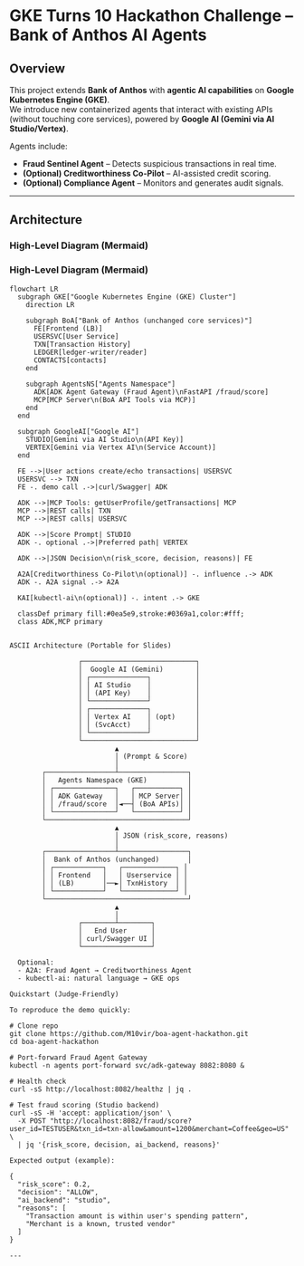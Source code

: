 # GKE Turns 10 Hackathon Challenge – Bank of Anthos AI Agents

## Overview
This project extends **Bank of Anthos** with **agentic AI capabilities** on **Google Kubernetes Engine (GKE)**.  
We introduce new containerized agents that interact with existing APIs (without touching core services), powered by **Google AI (Gemini via AI Studio/Vertex)**.  

Agents include:
- **Fraud Sentinel Agent** – Detects suspicious transactions in real time.
- **(Optional) Creditworthiness Co-Pilot** – AI-assisted credit scoring.
- **(Optional) Compliance Agent** – Monitors and generates audit signals.

---

## Architecture

### High-Level Diagram (Mermaid)

### High-Level Diagram (Mermaid)

```mermaid
flowchart LR
  subgraph GKE["Google Kubernetes Engine (GKE) Cluster"]
    direction LR

    subgraph BoA["Bank of Anthos (unchanged core services)"]
      FE[Frontend (LB)]
      USERSVC[User Service]
      TXN[Transaction History]
      LEDGER[ledger-writer/reader]
      CONTACTS[contacts]
    end

    subgraph AgentsNS["Agents Namespace"]
      ADK[ADK Agent Gateway (Fraud Agent)\nFastAPI /fraud/score]
      MCP[MCP Server\n(BoA API Tools via MCP)]
    end
  end

  subgraph GoogleAI["Google AI"]
    STUDIO[Gemini via AI Studio\n(API Key)]
    VERTEX[Gemini via Vertex AI\n(Service Account)]
  end

  FE -->|User actions create/echo transactions| USERSVC
  USERSVC --> TXN
  FE -. demo call .->|curl/Swagger| ADK

  ADK -->|MCP Tools: getUserProfile/getTransactions| MCP
  MCP -->|REST calls| TXN
  MCP -->|REST calls| USERSVC

  ADK -->|Score Prompt| STUDIO
  ADK -. optional .->|Preferred path| VERTEX

  ADK -->|JSON Decision\n(risk_score, decision, reasons)| FE

  A2A[Creditworthiness Co-Pilot\n(optional)] -. influence .-> ADK
  ADK -. A2A signal .-> A2A

  KAI[kubectl-ai\n(optional)] -. intent .-> GKE

  classDef primary fill:#0ea5e9,stroke:#0369a1,color:#fff;
  class ADK,MCP primary


ASCII Architecture (Portable for Slides)

                 ┌────────────────────────────┐
                 │  Google AI (Gemini)        │
                 │ ┌──────────────┐           │
                 │ │ AI Studio    │           │
                 │ │ (API Key)    │           │
                 │ └──────────────┘           │
                 │ ┌──────────────┐           │
                 │ │ Vertex AI    │ (opt)     │
                 │ │ (SvcAcct)    │           │
                 │ └──────────────┘           │
                 └────────────────────────────┘
                          ▲
                          │ (Prompt & Score)
                          │
        ┌─────────────────┴─────────────────┐
        │   Agents Namespace (GKE)          │
        │ ┌───────────────┐   ┌───────────┐ │
        │ │ ADK Gateway   │   │ MCP Server│ │
        │ │ /fraud/score  │◄──┤ (BoA APIs)│ │
        │ └───────────────┘   └───────────┘ │
        └───────────────────────────────────┘
                          ▲
                          │ JSON (risk_score, reasons)
                          │
        ┌─────────────────┴─────────────────┐
        │  Bank of Anthos (unchanged)       │
        │ ┌────────────┐   ┌─────────────┐ │
        │ │ Frontend   │   │ Userservice │ │
        │ │ (LB)       │──►│ TxnHistory  │ │
        │ └────────────┘   └─────────────┘ │
        └───────────────────────────────────┘
                          ▲
                          │
                 ┌────────┴────────┐
                 │   End User      │
                 │ curl/Swagger UI │
                 └─────────────────┘

  Optional:
  - A2A: Fraud Agent → Creditworthiness Agent
  - kubectl-ai: natural language → GKE ops

Quickstart (Judge-Friendly)

To reproduce the demo quickly:

# Clone repo
git clone https://github.com/M10vir/boa-agent-hackathon.git
cd boa-agent-hackathon

# Port-forward Fraud Agent Gateway
kubectl -n agents port-forward svc/adk-gateway 8082:8080 &

# Health check
curl -sS http://localhost:8082/healthz | jq .

# Test fraud scoring (Studio backend)
curl -sS -H 'accept: application/json' \
  -X POST "http://localhost:8082/fraud/score?user_id=TESTUSER&txn_id=txn-allow&amount=1200&merchant=Coffee&geo=US" \
  | jq '{risk_score, decision, ai_backend, reasons}'

Expected output (example):

{
  "risk_score": 0.2,
  "decision": "ALLOW",
  "ai_backend": "studio",
  "reasons": [
    "Transaction amount is within user's spending pattern",
    "Merchant is a known, trusted vendor"
  ]
}

---

